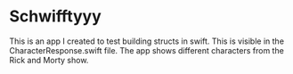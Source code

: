# Schwifftyyy

This is an app I created to test building structs in swift. This is visible in the CharacterResponse.swift file. The app shows different characters from the Rick and Morty show.

